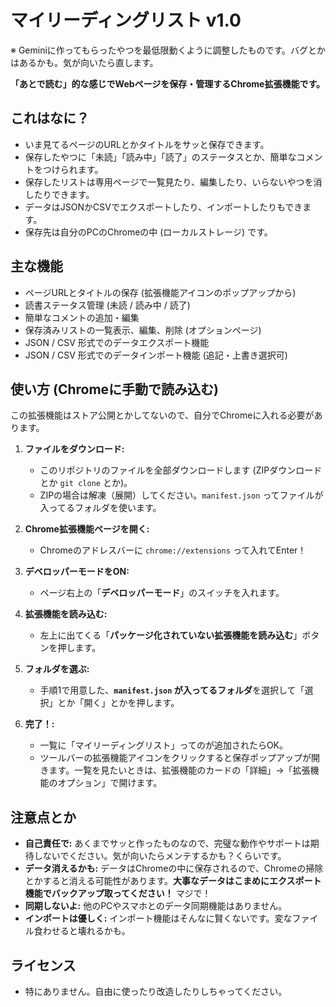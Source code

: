 # マイリーディングリスト v1.0

※ Geminiに作ってもらったやつを最低限動くように調整したものです。バグとかはあるかも。気が向いたら直します。

**「あとで読む」的な感じでWebページを保存・管理するChrome拡張機能です。**

## これはなに？

* いま見てるページのURLとかタイトルをサッと保存できます。
* 保存したやつに「未読」「読み中」「読了」のステータスとか、簡単なコメントをつけられます。
* 保存したリストは専用ページで一覧見たり、編集したり、いらないやつを消したりできます。
* データはJSONかCSVでエクスポートしたり、インポートしたりもできます。
* 保存先は自分のPCのChromeの中 (ローカルストレージ) です。

## 主な機能

* ページURLとタイトルの保存 (拡張機能アイコンのポップアップから)
* 読書ステータス管理 (未読 / 読み中 / 読了)
* 簡単なコメントの追加・編集
* 保存済みリストの一覧表示、編集、削除 (オプションページ)
* JSON / CSV 形式でのデータエクスポート機能
* JSON / CSV 形式でのデータインポート機能 (追記・上書き選択可)

## 使い方 (Chromeに手動で読み込む)

この拡張機能はストア公開とかしてないので、自分でChromeに入れる必要があります。

1.  **ファイルをダウンロード:**
    * このリポジトリのファイルを全部ダウンロードします (ZIPダウンロードとか `git clone` とか)。
    * ZIPの場合は解凍（展開）してください。`manifest.json` ってファイルが入ってるフォルダを使います。

2.  **Chrome拡張機能ページを開く:**
    * Chromeのアドレスバーに `chrome://extensions` って入れてEnter！

3.  **デベロッパーモードをON:**
    * ページ右上の「**デベロッパーモード**」のスイッチを入れます。

4.  **拡張機能を読み込む:**
    * 左上に出てくる「**パッケージ化されていない拡張機能を読み込む**」ボタンを押します。

5.  **フォルダを選ぶ:**
    * 手順1で用意した、**`manifest.json` が入ってるフォルダ**を選択して「選択」とか「開く」とかを押します。

6.  **完了！:**
    * 一覧に「マイリーディングリスト」ってのが追加されたらOK。
    * ツールバーの拡張機能アイコンをクリックすると保存ポップアップが開きます。一覧を見たいときは、拡張機能のカードの「詳細」→「拡張機能のオプション」で開けます。

## 注意点とか

* **自己責任で:** あくまでサッと作ったものなので、完璧な動作やサポートは期待しないでください。気が向いたらメンテするかも？くらいです。
* **データ消えるかも:** データはChromeの中に保存されるので、Chromeの掃除とかすると消える可能性があります。**大事なデータはこまめにエクスポート機能でバックアップ取ってください！** マジで！
* **同期しないよ:** 他のPCやスマホとのデータ同期機能はありません。
* **インポートは優しく:** インポート機能はそんなに賢くないです。変なファイル食わせると壊れるかも。

## ライセンス

* 特にありません。自由に使ったり改造したりしちゃってください。
